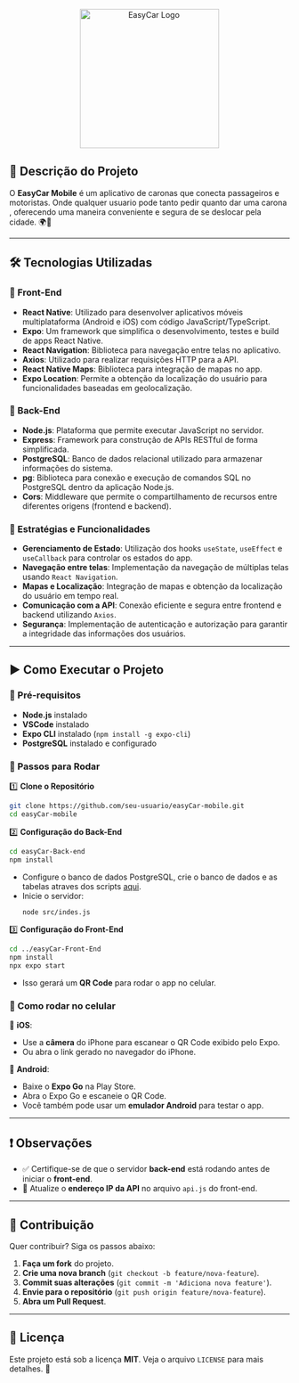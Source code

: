 <p align="center">
  <img src="https://res.cloudinary.com/dvy2e8yoz/image/upload/v1740946691/logo_mkskms.png" alt="EasyCar Logo" width="250">
</p>


## 📌 Descrição do Projeto

O **EasyCar Mobile** é um aplicativo de caronas que conecta passageiros e motoristas. Onde qualquer usuario pode tanto pedir quanto dar uma carona , oferecendo uma maneira conveniente e segura de se deslocar pela cidade. 🌍🚖

---

## 🛠 Tecnologias Utilizadas

### 🎨 Front-End

- **React Native**: Utilizado para desenvolver aplicativos móveis multiplataforma (Android e iOS) com código JavaScript/TypeScript.
- **Expo**: Um framework que simplifica o desenvolvimento, testes e build de apps React Native.
- **React Navigation**: Biblioteca para navegação entre telas no aplicativo.
- **Axios**: Utilizado para realizar requisições HTTP para a API.
- **React Native Maps**: Biblioteca para integração de mapas no app.
- **Expo Location**: Permite a obtenção da localização do usuário para funcionalidades baseadas em geolocalização.

### 💾 Back-End

- **Node.js**: Plataforma que permite executar JavaScript no servidor.
- **Express**: Framework para construção de APIs RESTful de forma simplificada.
- **PostgreSQL**: Banco de dados relacional utilizado para armazenar informações do sistema.
- **pg**: Biblioteca para conexão e execução de comandos SQL no PostgreSQL dentro da aplicação Node.js.
- **Cors**: Middleware que permite o compartilhamento de recursos entre diferentes origens (frontend e backend).

### 🚀 Estratégias e Funcionalidades

- **Gerenciamento de Estado**: Utilização dos hooks `useState`, `useEffect` e `useCallback` para controlar os estados do app.
- **Navegação entre telas**: Implementação da navegação de múltiplas telas usando `React Navigation`.
- **Mapas e Localização**: Integração de mapas e obtenção da localização do usuário em tempo real.
- **Comunicação com a API**: Conexão eficiente e segura entre frontend e backend utilizando `Axios`.
- **Segurança**: Implementação de autenticação e autorização para garantir a integridade das informações dos usuários.

---

## ▶ Como Executar o Projeto

### 🔧 Pré-requisitos

- **Node.js** instalado
- **VSCode** instalado
- **Expo CLI** instalado (`npm install -g expo-cli`)
- **PostgreSQL** instalado e configurado

### 🚀 Passos para Rodar

1️⃣ **Clone o Repositório**

```sh
git clone https://github.com/seu-usuario/easyCar-mobile.git
cd easyCar-mobile
```

2️⃣ **Configuração do Back-End**

```sh
cd easyCar-Back-end
npm install
```

- Configure o banco de dados PostgreSQL, crie o banco de dados e as tabelas atraves dos scripts [aqui](https://mysterious-approval-fa2.notion.site/Banco-de-Dados-1aa1c89527f380be8778ed73681d9d4c?pvs=4). 
- Inicie o servidor:
  ```sh
  node src/indes.js
  ```

3️⃣ **Configuração do Front-End**

```sh
cd ../easyCar-Front-End
npm install
npx expo start
```

- Isso gerará um **QR Code** para rodar o app no celular.

### 📱 Como rodar no celular

📲 **iOS**:

- Use a **câmera** do iPhone para escanear o QR Code exibido pelo Expo.
- Ou abra o link gerado no navegador do iPhone.

📱 **Android**:

- Baixe o **Expo Go** na Play Store.
- Abra o Expo Go e escaneie o QR Code.
- Você também pode usar um **emulador Android** para testar o app.

---

## ❗ Observações

- ✅ Certifique-se de que o servidor **back-end** está rodando antes de iniciar o **front-end**.
- 🔧 Atualize o **endereço IP da API** no arquivo `api.js` do front-end.

---

## 🤝 Contribuição

Quer contribuir? Siga os passos abaixo:

1. **Faça um fork** do projeto.
2. **Crie uma nova branch** (`git checkout -b feature/nova-feature`).
3. **Commit suas alterações** (`git commit -m 'Adiciona nova feature'`).
4. **Envie para o repositório** (`git push origin feature/nova-feature`).
5. **Abra um Pull Request**.

---

## 📜 Licença

Este projeto está sob a licença **MIT**. Veja o arquivo `LICENSE` para mais detalhes. 📝

